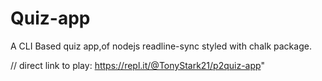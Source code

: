 # Quiz-app
 A CLI Based quiz app,of nodejs readline-sync styled with chalk package.

   // direct link to play: https://repl.it/@TonyStark21/p2quiz-app"
